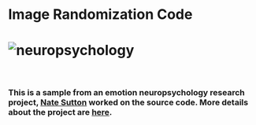 Image Randomization Code
======================
![neuropsychology](http://www.allpsychologycareers.com/imagesvr_ce/0001/clinical-neuropsychology.jpg)
======================
<br><h3>This is a sample from an emotion neuropsychology research project, [Nate Sutton](http://nmsutton.heroku.com) worked on the source code.  More details about the project are [here](http://tinyurl.com/SuttonEmoNP).</h3>
